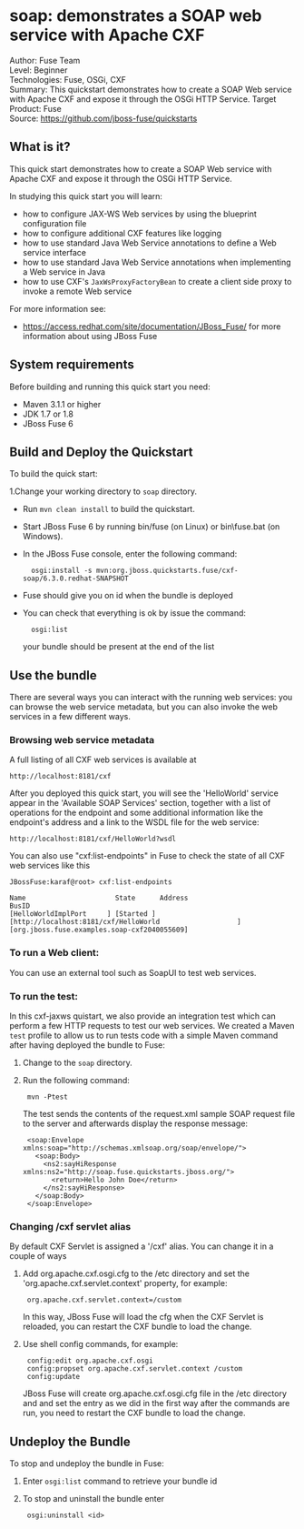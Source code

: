 soap: demonstrates a SOAP web service with Apache CXF
==========================
Author: Fuse Team  
Level: Beginner  
Technologies: Fuse, OSGi, CXF  
Summary: This quickstart demonstrates how to create a SOAP Web service with Apache CXF and expose it through the OSGi HTTP Service.
Target Product: Fuse  
Source: <https://github.com/jboss-fuse/quickstarts>


What is it?
-----------
This quick start demonstrates how to create a SOAP Web service with Apache CXF and expose it through the OSGi HTTP Service.

In studying this quick start you will learn:

* how to configure JAX-WS Web services by using the blueprint configuration file
* how to configure additional CXF features like logging
* how to use standard Java Web Service annotations to define a Web service interface
* how to use standard Java Web Service annotations when implementing a Web service in Java
* how to use CXF's `JaxWsProxyFactoryBean` to create a client side proxy to invoke a remote Web service

For more information see:

* https://access.redhat.com/site/documentation/JBoss_Fuse/ for more information about using JBoss Fuse

System requirements
-------------------
Before building and running this quick start you need:

* Maven 3.1.1 or higher
* JDK 1.7 or 1.8
* JBoss Fuse 6


Build and Deploy the Quickstart
-------------------------------

To build the quick start:

1.Change your working directory to `soap` directory.
* Run `mvn clean install` to build the quickstart.
* Start JBoss Fuse 6 by running bin/fuse (on Linux) or bin\fuse.bat (on Windows).
* In the JBoss Fuse console, enter the following command:

        osgi:install -s mvn:org.jboss.quickstarts.fuse/cxf-soap/6.3.0.redhat-SNAPSHOT

* Fuse should give you on id when the bundle is deployed
* You can check that everything is ok by issue the command:

        osgi:list
   your bundle should be present at the end of the list


Use the bundle
--------------

There are several ways you can interact with the running web services: you can browse the web service metadata,
but you can also invoke the web services in a few different ways.


### Browsing web service metadata

A full listing of all CXF web services is available at

    http://localhost:8181/cxf

After you deployed this quick start, you will see the 'HelloWorld' service appear in the 'Available SOAP Services' section,
together with a list of operations for the endpoint and some additional information like the endpoint's address and a link
to the WSDL file for the web service:

    http://localhost:8181/cxf/HelloWorld?wsdl

You can also use "cxf:list-endpoints" in Fuse to check the state of all CXF web services like this 

    JBossFuse:karaf@root> cxf:list-endpoints
    
    Name                      State      Address                                                      BusID                                   
    [HelloWorldImplPort     ] [Started ] [http://localhost:8181/cxf/HelloWorld                   ] [org.jboss.fuse.examples.soap-cxf2040055609]
    

### To run a Web client:

You can use an external tool such as SoapUI to test web services.


### To run the test:

In this cxf-jaxws quistart, we also provide an integration test which can perform a few HTTP requests to test our web services. We
created a Maven `test` profile to allow us to run tests code with a simple Maven command after having deployed the bundle to Fuse:

1. Change to the `soap` directory.
2. Run the following command:

        mvn -Ptest

    The test sends the contents of the request.xml sample SOAP request file to the server and afterwards display the response
    message:

        <soap:Envelope xmlns:soap="http://schemas.xmlsoap.org/soap/envelope/">
          <soap:Body>
            <ns2:sayHiResponse xmlns:ns2="http://soap.fuse.quickstarts.jboss.org/">
              <return>Hello John Doe</return>
            </ns2:sayHiResponse>
          </soap:Body>
        </soap:Envelope>


### Changing /cxf servlet alias

By default CXF Servlet is assigned a '/cxf' alias. You can change it in a couple of ways

1. Add org.apache.cxf.osgi.cfg to the /etc directory and set the 'org.apache.cxf.servlet.context' property, for example:

        org.apache.cxf.servlet.context=/custom
   
   In this way, JBoss Fuse will load the cfg when the CXF Servlet is reloaded, you can restart the CXF bundle to load the change.

2. Use shell config commands, for example:

        config:edit org.apache.cxf.osgi
        config:propset org.apache.cxf.servlet.context /custom
        config:update

    JBoss Fuse will create org.apache.cxf.osgi.cfg file in the /etc directory and and set the entry as we did in the first way after the commands are run, you need to restart the CXF bundle to load the change.
    
Undeploy the Bundle
-------------------

To stop and undeploy the bundle in Fuse:

1. Enter `osgi:list` command to retrieve your bundle id
2. To stop and uninstall the bundle enter

        osgi:uninstall <id>

